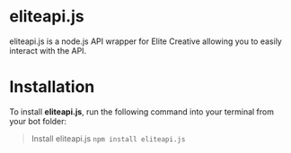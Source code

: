 # eliteapi.js

eliteapi.js is a node.js API wrapper for Elite Creative allowing you to easily interact with the API.

# Installation
To install **eliteapi.js**, run the following command into your terminal from your bot folder:
> Install eliteapi.js
> ```npm install eliteapi.js```

